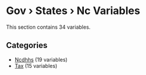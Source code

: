 # Gov › States › Nc Variables

This section contains 34 variables.

## Categories

- [Ncdhhs](ncdhhs/index.md) (19 variables)
- [Tax](tax/index.md) (15 variables)
